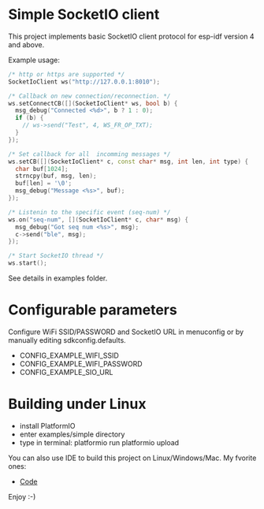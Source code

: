 # Simple SocketIO client
This project implements basic SocketIO client protocol for esp-idf version 4 and above.

Example usage:
```cpp
/* http or https are supported */
SocketIoClient ws("http://127.0.0.1:8010");

/* Callback on new connection/reconnection. */
ws.setConnectCB([](SocketIoClient* ws, bool b) {
  msg_debug("Connected <%d>", b ? 1 : 0);
  if (b) {
    // ws->send("Test", 4, WS_FR_OP_TXT);
  }
});

/* Set callback for all  incomming messages */
ws.setCB([](SocketIoClient* c, const char* msg, int len, int type) {
  char buf[1024];
  strncpy(buf, msg, len);
  buf[len] = '\0';
  msg_debug("Message <%s>", buf);
});

/* Listenin to the specific event (seq-num) */
ws.on("seq-num", [](SocketIoClient* c, char* msg) {
  msg_debug("Got seq num <%s>", msg);
  c->send("ble", msg);
});

/* Start SocketIO thread */
ws.start();
```

See details in examples folder.

# Configurable parameters
Configure WiFi SSID/PASSWORD and SocketIO URL in menuconfig or by manually editing sdkconfig.defaults.

* CONFIG_EXAMPLE_WIFI_SSID
* CONFIG_EXAMPLE_WIFI_PASSWORD
* CONFIG_EXAMPLE_SIO_URL

# Building under Linux
* install PlatformIO
* enter examples/simple directory
* type in terminal:
  platformio run
  platformio upload

You can also use IDE to build this project on Linux/Windows/Mac. My fvorite ones:
* [Code](https://code.visualstudio.com/) 

Enjoy :-)
